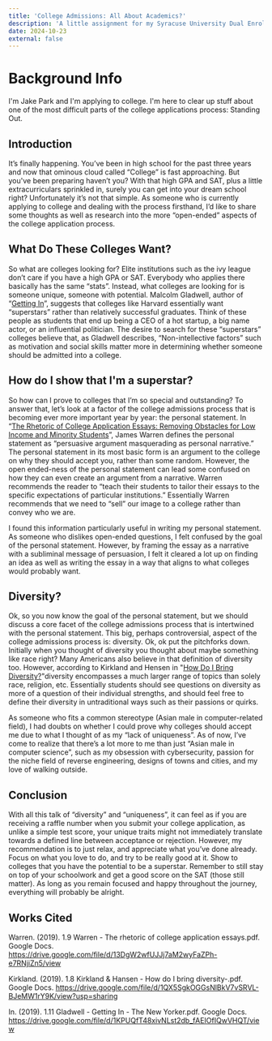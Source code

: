 ```yaml
---
title: 'College Admissions: All About Academics?'
description: 'A little assignment for my Syracuse University Dual Enrollment writing class'
date: 2024-10-23
external: false
---
```

# Background Info

I'm Jake Park and I'm applying to college. I'm here to clear up stuff about one of the most difficult parts of the college applications process: Standing Out.

## Introduction

It’s finally happening. You’ve been in high school for the past three years and now that ominous cloud called “College” is fast approaching. But you've been preparing haven’t you? With that high GPA and SAT, plus a little extracurriculars sprinkled in, surely you can get into your dream school right? Unfortunately it’s not that simple. As someone who is currently applying to college and dealing with the process firsthand, I’d like to share some thoughts as well as research into the more “open-ended” aspects of the college application process.  

## What Do These Colleges Want?

So what are colleges looking for? Elite institutions such as the ivy league don’t care if you have a high GPA or SAT. Everybody who applies there basically has the same “stats”. Instead, what colleges are looking for is someone unique, someone with potential. Malcolm Gladwell, author of “[Getting In](https://drive.google.com/file/d/1KPUQfT48xivNLst2db_fAEIOfIQwVHQT/view)”, suggests that colleges like Harvard essentially want “superstars” rather than relatively successful graduates. Think of these people as students that end up being a CEO of a hot startup, a big name actor, or an influential politician. The desire to search for these “superstars” colleges believe that, as Gladwell describes,  “Non-intellective factors” such as motivation and social skills matter more in determining whether someone should be admitted into a college. 

## How do I show that I'm a superstar?

So how can I prove to colleges that I’m so special and outstanding? To answer that, let’s look at a factor of the college admissions process that is becoming ever more important year by year: the personal statement. In “[The Rhetoric of College Application Essays: Removing Obstacles for Low Income and Minority Students](https://drive.google.com/file/d/13DgW2wfUJJj7aM2wyFaZPh-e7RNjiZn5/view)”, James Warren defines the personal statement as “persuasive argument masquerading as personal narrative.” The personal statement in its most basic form is an argument to the college on why they should accept you, rather than some random. However, the open ended-ness of the personal statement can lead some confused on how they can even create an argument from a narrative. Warren recommends the reader to “teach their students to tailor their essays to the specific expectations of particular institutions.” Essentially Warren recommends that we need to “sell” our image to a college rather than convey who we are. 

I found this information particularly useful in writing my personal statement. As someone who dislikes open-ended questions, I felt confused by the goal of the personal statement. However, by framing the essay as a narrative with a subliminal message of persuasion, I felt it cleared a lot up on finding an idea as well as writing the essay in a way that aligns to what colleges would probably want.

## Diversity?

Ok, so you now know the goal of the personal statement, but we should discuss a core facet of the college admissions process that is intertwined with the personal statement. This big, perhaps controversial, aspect of the college admissions process is: diversity. Ok, ok put the pitchforks down. Initially when you thought of diversity you thought about maybe something like race right? Many Americans also believe in that definition of diversity too. However, according to Kirkland and Hensen in "[How Do I Bring Diversity?](https://drive.google.com/file/d/1QX5SgkOGGsNlBkV7vSRVL-BJeMW1rY9K/view)"diversity encompasses a much larger range of topics than solely race, religion, etc. Essentially students should see questions on diversity as more of a question of their individual strengths, and should feel free to define their diversity in untraditional ways such as their passions or quirks.

As someone who fits a common stereotype (Asian male in computer-related field), I had doubts on whether I could prove why colleges should accept me due to what I thought of as my “lack of uniqueness”. As of now, I’ve come to realize that there’s a lot more to me than just “Asian male in computer science”, such as my obsession with cybersecurity, passion for the niche field of reverse engineering, designs of towns and cities, and my love of walking outside. 

## Conclusion

With all this talk of “diversity” and “uniqueness”, it can feel as if you are receiving a raffle number when you submit your college application, as unlike a simple test score, your unique traits might not immediately translate towards a defined line between acceptance or rejection. However, my recommendation is to just relax, and appreciate what you’ve done already. Focus on what you love to do, and try to be really good at it. Show to colleges that you have the potential to be a superstar. Remember to still stay on top of your schoolwork and get a good score on the SAT (those still matter). As long as you remain focused and happy throughout the journey, everything will probably be alright. 

## Works Cited

Warren. (2019). 1.9 Warren - The rhetoric of college application essays.pdf. Google Docs. https://drive.google.com/file/d/13DgW2wfUJJj7aM2wyFaZPh-e7RNjiZn5/view

Kirkland. (2019). 1.8 Kirkland & Hansen - How do I bring diversity-.pdf. Google Docs. https://drive.google.com/file/d/1QX5SgkOGGsNlBkV7vSRVL-BJeMW1rY9K/view?usp=sharing

‌In. (2019). 1.11 Gladwell - Getting In - The New Yorker.pdf. Google Docs. https://drive.google.com/file/d/1KPUQfT48xivNLst2db_fAEIOfIQwVHQT/view
